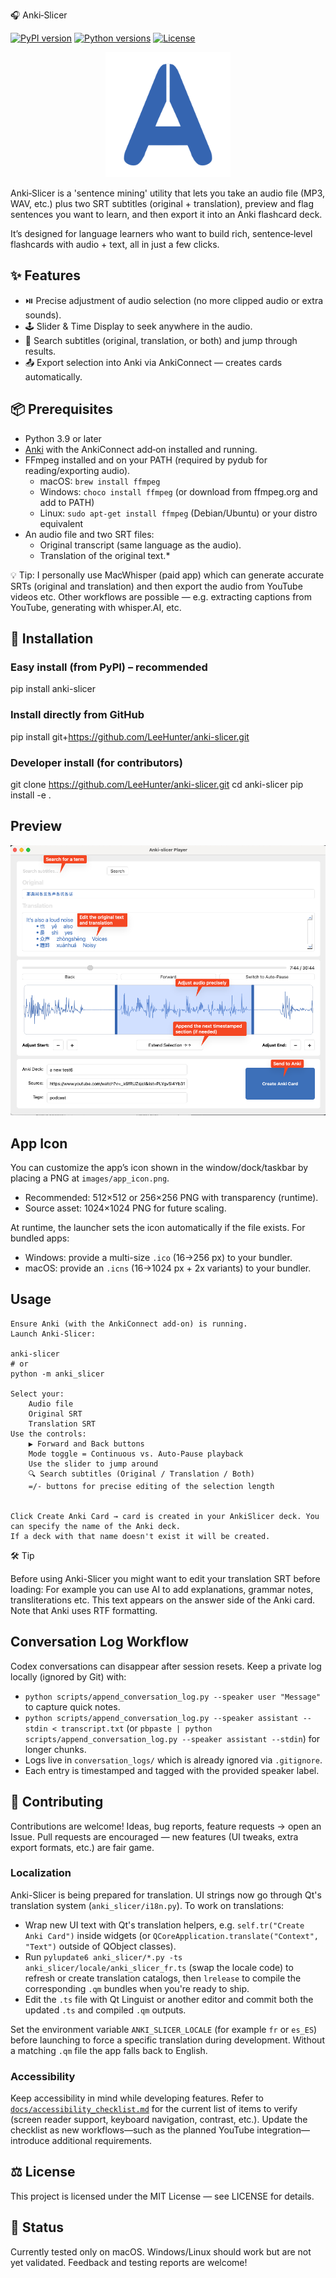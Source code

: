 🎧 Anki‑Slicer

[![PyPI version](https://img.shields.io/pypi/v/anki-slicer.svg)](https://pypi.org/project/anki-slicer/)
[![Python versions](https://img.shields.io/pypi/pyversions/anki-slicer.svg)](https://pypi.org/project/anki-slicer/)
[![License](https://img.shields.io/github/license/leehunter/Anki-slicer)](LICENSE)

<p>
<p>
<p align="center"><img src="images/app_icon.png#center" alt="application icon" width="200"/></p>
<p>

Anki‑Slicer is a 'sentence mining' utility that lets you take an audio file (MP3, WAV, etc.) plus two SRT subtitles (original + translation), preview and flag sentences you want to learn, and then export it into an Anki flashcard deck. 

It’s designed for language learners who want to build rich, sentence‑level flashcards with audio + text, all in just a few clicks. 

## ✨ Features

* ⏯️ Precise adjustment of audio selection (no more clipped audio or extra sounds).
* 🕹 Slider & Time Display to seek anywhere in the audio.
* 🔎 Search subtitles (original, translation, or both) and jump through results.
* 📤 Export selection into Anki via AnkiConnect — creates cards automatically.
   

## 📦 Prerequisites

* Python 3.9 or later
* [Anki](https://apps.ankiweb.net/) with the AnkiConnect add‑on installed and running.
* FFmpeg installed and on your PATH (required by pydub for reading/exporting audio).
  - macOS: `brew install ffmpeg`
  - Windows: `choco install ffmpeg` (or download from ffmpeg.org and add to PATH)
  - Linux: `sudo apt-get install ffmpeg` (Debian/Ubuntu) or your distro equivalent
* An audio file and two SRT files:
    * Original transcript (same language as the audio).
    * Translation of the original text.*

💡 Tip: I personally use MacWhisper (paid app) which can generate accurate SRTs (original and translation) and then export  the audio from YouTube videos etc. Other workflows are possible — e.g. extracting captions from YouTube, generating with whisper.AI, etc.


## 🚀 Installation

### Easy install (from PyPI) – **recommended**

pip install anki-slicer

### Install directly from GitHub
pip install git+https://github.com/LeeHunter/anki-slicer.git

### Developer install (for contributors)
git clone https://github.com/LeeHunter/anki-slicer.git
cd anki-slicer
pip install -e .

## Preview
![Anki-Slicer screenshot](images/screenshot_1.png)

## App Icon

You can customize the app’s icon shown in the window/dock/taskbar by placing a PNG at `images/app_icon.png`.

- Recommended: 512×512 or 256×256 PNG with transparency (runtime).
- Source asset: 1024×1024 PNG for future scaling.

At runtime, the launcher sets the icon automatically if the file exists. For bundled apps:

- Windows: provide a multi-size `.ico` (16→256 px) to your bundler.
- macOS: provide an `.icns` (16→1024 px + 2x variants) to your bundler.


## Usage

    Ensure Anki (with the AnkiConnect add-on) is running.
    Launch Anki‑Slicer:

    anki-slicer
    # or
    python -m anki_slicer

    Select your:
        Audio file
        Original SRT
        Translation SRT
    Use the controls:
        ▶ Forward and Back buttons
        Mode toggle = Continuous vs. Auto‑Pause playback
        Use the slider to jump around
        🔍 Search subtitles (Original / Translation / Both)
        =/- buttons for precise editing of the selection length
        
    
    Click Create Anki Card → card is created in your AnkiSlicer deck. You can specify the name of the Anki deck.
    If a deck with that name doesn't exist it will be created. 



🛠 Tip

Before using Anki-Slicer you might want to edit your translation SRT before loading:
For example you can use AI to add explanations, grammar notes, transliterations etc. 
This text appears on the answer side of the Anki card. Note that Anki uses RTF formatting. 
    

## Conversation Log Workflow

Codex conversations can disappear after session resets. Keep a private log locally (ignored by Git) with:

- `python scripts/append_conversation_log.py --speaker user "Message"` to capture quick notes.
- `python scripts/append_conversation_log.py --speaker assistant --stdin < transcript.txt` (or `pbpaste | python scripts/append_conversation_log.py --speaker assistant --stdin`) for longer chunks.
- Logs live in `conversation_logs/` which is already ignored via `.gitignore`.
- Each entry is timestamped and tagged with the provided speaker label.

## 🤝 Contributing

Contributions are welcome!
Ideas, bug reports, feature requests → open an Issue.
Pull requests are encouraged — new features (UI tweaks, extra export formats, etc.) are fair game.

### Localization

Anki-Slicer is being prepared for translation. UI strings now go through Qt's
translation system (`anki_slicer/i18n.py`). To work on translations:

- Wrap new UI text with Qt's translation helpers, e.g. `self.tr("Create Anki Card")`
  inside widgets (or `QCoreApplication.translate("Context", "Text")` outside of
  QObject classes).
- Run `pylupdate6 anki_slicer/*.py -ts anki_slicer/locale/anki_slicer_fr.ts` (swap the
  locale code) to refresh or create translation catalogs, then `lrelease` to compile
  the corresponding `.qm` bundles when you're ready to ship.
- Edit the `.ts` file with Qt Linguist or another editor and commit both the
  updated `.ts` and compiled `.qm` outputs.

Set the environment variable `ANKI_SLICER_LOCALE` (for example `fr` or `es_ES`)
before launching to force a specific translation during development. Without a
matching `.qm` file the app falls back to English.

### Accessibility

Keep accessibility in mind while developing features. Refer to
[`docs/accessibility_checklist.md`](docs/accessibility_checklist.md) for the
current list of items to verify (screen reader support, keyboard navigation,
contrast, etc.). Update the checklist as new workflows—such as the planned
YouTube integration—introduce additional requirements.

## ⚖️ License

This project is licensed under the MIT License — see LICENSE for details.

## 🧪 Status

Currently tested only on macOS. Windows/Linux should work but are not yet validated.
Feedback and testing reports are welcome!
